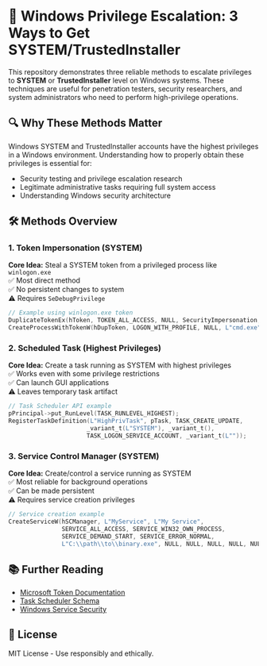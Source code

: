 # 🚀 Windows Privilege Escalation: 3 Ways to Get SYSTEM/TrustedInstaller

This repository demonstrates three reliable methods to escalate privileges to **SYSTEM** or **TrustedInstaller** level on Windows systems. These techniques are useful for penetration testers, security researchers, and system administrators who need to perform high-privilege operations.

## 🔍 Why These Methods Matter

Windows SYSTEM and TrustedInstaller accounts have the highest privileges in a Windows environment. Understanding how to properly obtain these privileges is essential for:
- Security testing and privilege escalation research
- Legitimate administrative tasks requiring full system access
- Understanding Windows security architecture

## 🛠️ Methods Overview

### 1. Token Impersonation (SYSTEM)
**Core Idea:** Steal a SYSTEM token from a privileged process like `winlogon.exe`  
✅ Most direct method  
✅ No persistent changes to system  
⚠️ Requires `SeDebugPrivilege`  

```c
// Example using winlogon.exe token
DuplicateTokenEx(hToken, TOKEN_ALL_ACCESS, NULL, SecurityImpersonation, TokenPrimary, &hDupToken);
CreateProcessWithTokenW(hDupToken, LOGON_WITH_PROFILE, NULL, L"cmd.exe", CREATE_NEW_CONSOLE, NULL, NULL, &si, &pi);
```

### 2. Scheduled Task (Highest Privileges)
**Core Idea:** Create a task running as SYSTEM with highest privileges  
✅ Works even with some privilege restrictions  
✅ Can launch GUI applications  
⚠️ Leaves temporary task artifact  

```c
// Task Scheduler API example
pPrincipal->put_RunLevel(TASK_RUNLEVEL_HIGHEST);
RegisterTaskDefinition(L"HighPrivTask", pTask, TASK_CREATE_UPDATE, 
                      _variant_t(L"SYSTEM"), _variant_t(), 
                      TASK_LOGON_SERVICE_ACCOUNT, _variant_t(L""));
```

### 3. Service Control Manager (SYSTEM)
**Core Idea:** Create/control a service running as SYSTEM  
✅ Most reliable for background operations  
✅ Can be made persistent  
⚠️ Requires service creation privileges  

```c
// Service creation example
CreateServiceW(hSCManager, L"MyService", L"My Service", 
               SERVICE_ALL_ACCESS, SERVICE_WIN32_OWN_PROCESS,
               SERVICE_DEMAND_START, SERVICE_ERROR_NORMAL,
               L"C:\\path\\to\\binary.exe", NULL, NULL, NULL, NULL, NULL);
```


## 📚 Further Reading

- [Microsoft Token Documentation](https://learn.microsoft.com/en-us/windows/win32/secauthz/access-tokens)
- [Task Scheduler Schema](https://learn.microsoft.com/en-us/windows/win32/taskschd/task-scheduler-schema)
- [Windows Service Security](https://learn.microsoft.com/en-us/windows/win32/services/service-security-and-access-rights)


## 📜 License

MIT License - Use responsibly and ethically.
